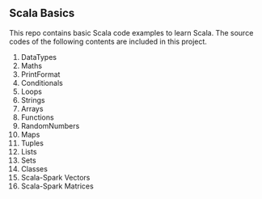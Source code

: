 ## Scala Basics
This repo contains basic Scala code examples to learn Scala. The source codes of the following contents are included in this project.
1. DataTypes
2. Maths
3. PrintFormat
4. Conditionals
5. Loops
6. Strings
7. Arrays
8. Functions
9. RandomNumbers
10. Maps
11. Tuples
12. Lists
13. Sets
14. Classes
15. Scala-Spark Vectors
16. Scala-Spark Matrices